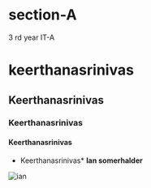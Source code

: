 # section-A
3 rd year IT-A

# keerthanasrinivas
## Keerthanasrinivas
### Keerthanasrinivas
#### Keerthanasrinivas
* Keerthanasrinivas*
**Ian somerhalder**

![ian](https://encrypted-tbn0.gstatic.com/images?q=tbn:ANd9GcRVdMiRqWlelShrOQG3IcqHcjZD_PvXquZbTQ&usqp=CAU)
